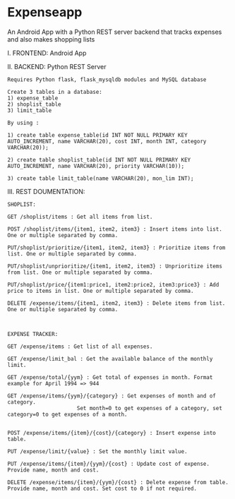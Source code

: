 # Expenseapp
An Android App with a Python REST server backend that tracks expenses and also makes shopping lists




I. FRONTEND: Android App




II. BACKEND: Python REST Server
	
	Requires Python flask, flask_mysqldb modules and MySQL database

	Create 3 tables in a database:
	1) expense_table
	2) shoplist_table
	3) limit_table
 
	By using :

	1) create table expense_table(id INT NOT NULL PRIMARY KEY AUTO_INCREMENT, name VARCHAR(20), cost INT, month INT, category VARCHAR(20));

	2) create table shoplist_table(id INT NOT NULL PRIMARY KEY AUTO_INCREMENT, name VARCHAR(20), priority VARCHAR(10));

	3) create table limit_table(name VARCHAR(20), mon_lim INT);



III. REST DOUMENTATION:

	SHOPLIST:

	GET /shoplist/items : Get all items from list.	

	POST /shoplist/items/{item1, item2, item3} : Insert items into list. One or multiple separated by comma.

	PUT/shoplist/prioritize/{item1, item2, item3} : Prioritize items from list. One or multiple separated by comma.
	
	PUT/shoplist/unprioritize/{item1, item2, item3} : Unprioritize items from list. One or multiple separated by comma.

	PUT/shoplist/price/{item1:price1, item2:price2, item3:price3} : Add price to items in list. One or multiple separated by comma.
	
	DELETE /expense/items/{item1, item2, item3} : Delete items from list. One or multiple separated by comma.	



	EXPENSE TRACKER:

	GET /expense/items : Get list of all expenses.

	GET /expense/limit_bal : Get the available balance of the monthly limit.

	GET /expense/total/{yym} : Get total of expenses in month. Format example for April 1994 => 944 

	GET /expense/items/{yym}/{category} : Get expenses of month and of category. 
					      Set month=0 to get expenses of a category, set category=0 to get expenses of a month.


	POST /expense/items/{item}/{cost}/{category} : Insert expense into table.

	PUT /expense/limit/{value} : Set the monthly limit value.

	PUT /expense/items/{item}/{yym}/{cost} : Update cost of expense. Provide name, month and cost.

	DELETE /expense/items/{item}/{yym}/{cost} : Delete expense from table. Provide name, month and cost. Set cost to 0 if not required.




	